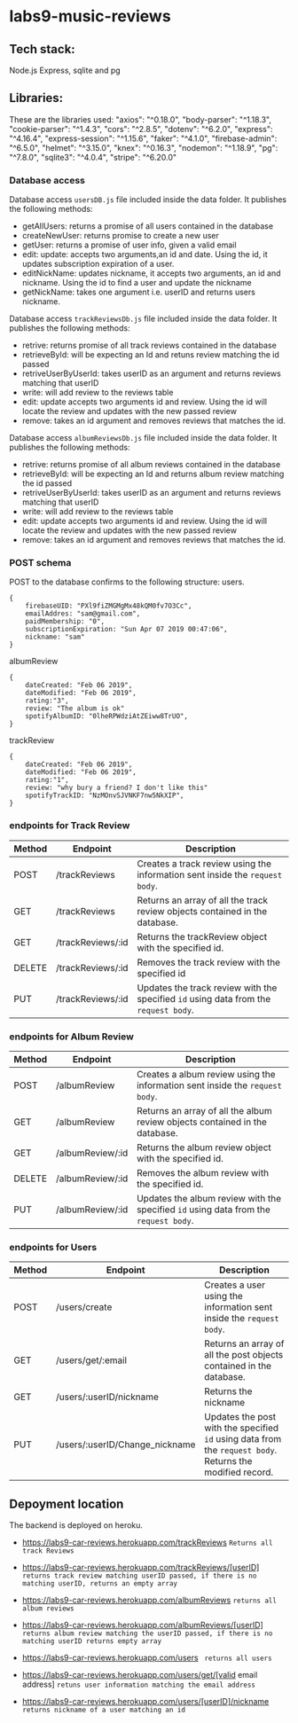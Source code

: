 # labs9-music-reviews

## Tech stack:
Node.js Express, sqlite and pg

## Libraries:
These are the libraries used:
    "axios": "^0.18.0",
    "body-parser": "^1.18.3",
    "cookie-parser": "^1.4.3",
    "cors": "^2.8.5",
    "dotenv": "^6.2.0",
    "express": "^4.16.4",
    "express-session": "^1.15.6",
    "faker": "^4.1.0",
    "firebase-admin": "^6.5.0",
    "helmet": "^3.15.0",
    "knex": "^0.16.3",
    "nodemon": "^1.18.9",
    "pg": "^7.8.0",
    "sqlite3": "^4.0.4",
    "stripe": "^6.20.0"


### Database access
Database access `usersDB.js` file included inside the data folder. It publishes the following methods: 
* getAllUsers: returns a promise of all users contained in the database
* createNewUser: returns promise to create a new user
* getUser: returns a promise of user info, given a valid email
* edit: update: accepts two arguments,an id and date. Using the id, it updates subscription expiration of a user.
* editNickName: updates nickname, it accepts two arguments, an id and nickname. Using the id to find a user and update  the nickname
* getNickName:  takes one argument i.e. userID and returns users nickname.

Database access `trackReviewsDb.js` file included inside the data folder. It publishes the following methods:
* retrive: returns promise  of all track reviews contained in the database
* retrieveById: will be expecting an Id and retuns review matching the id passed
* retriveUserByUserId: takes userID as an argument and returns reviews matching that userID
* write: will add review to the reviews table
* edit: update accepts two arguments id and review. Using the id will locate the review and updates with the new passed review
* remove: takes an id argument and removes reviews that matches the id.

Database access `albumReviewsDb.js` file included inside the data folder. It publishes the following methods:
* retrive: returns promise  of all album reviews contained in the database
* retrieveById: will be expecting an Id and returns album review matching the id passed
* retriveUserByUserId: takes userID as an argument and returns reviews matching that userID
* write: will add review to the reviews table
* edit: update accepts two arguments id and review. Using the id will locate the review and updates with the new passed review
* remove: takes an id argument and removes reviews that matches the id.

### POST schema
POST to the database confirms to the following structure:
users.
```
{
    firebaseUID: "PXl9fiZMGMgMx48kQM0fv7O3Cc",
    emailAddres: "sam@gmail.com",
    paidMembership: "0",
    subscriptionExpiration: "Sun Apr 07 2019 00:47:06",
    nickname: "sam"
}
```
albumReview
```
{
    dateCreated: "Feb 06 2019",
    dateModified: "Feb 06 2019",
    rating:"3",
    review: "The album is ok"
    spotifyAlbumID: "0lheRPWdziAtZEiww8TrUO",
}
```
trackReview
```
{
    dateCreated: "Feb 06 2019",
    dateModified: "Feb 06 2019",
    rating:"1",
    review: "why bury a friend? I don't like this"
    spotifyTrackID: "NzMOnvSJVNKF7nw5NkXIP",
}
```


### endpoints for Track Review

| Method | Endpoint       | Description
| ------ | -------------- | ------------------------------------------------------------------------------------------------------
| POST   | /trackReviews    | Creates a track review using the information sent inside the `request body`.
| GET    | /trackReviews     | Returns an array of all the track review objects contained in the database.
| GET    | /trackReviews/:id | Returns the trackReview object with the specified id.
| DELETE | /trackReviews/:id | Removes the track review  with the specified id
| PUT    | /trackReviews/:id | Updates the track review with the specified `id` using data from the `request body`.

### endpoints for Album Review

| Method | Endpoint       | Description
| ------ | -------------- | -----------------------------------------------------------------------------------------------------
| POST   | /albumReview    | Creates a album review using the information sent inside the `request body`.
| GET    | /albumReview     | Returns an array of all the album review objects contained in the database.
| GET    | /albumReview/:id | Returns the album review object with the specified id.
| DELETE | /albumReview/:id | Removes the album review with the specified id.
| PUT    | /albumReview/:id | Updates the album review with the specified `id` using data from the `request body`.

### endpoints for Users
| Method | Endpoint       | Description
| ------ | -------------- | --------------------------------------------------------------------------------------------------------------  
| POST   | /users/create     | Creates a user using the information sent inside the `request body`.
| GET    | /users/get/:email     | Returns an array of all the post objects contained in the database.
| GET    | /users/:userID/nickname | Returns the nickname
| PUT    | /users/:userID/Change_nickname | Updates the post with the specified `id` using data from the `request body`. Returns the modified record.             |


## Depoyment location
The backend is deployed on heroku. 
* https://labs9-car-reviews.herokuapp.com/trackReviews ```Returns all track Reviews```
* https://labs9-car-reviews.herokuapp.com/trackReviews/[userID] ``` returns track review matching userID passed, if there is no matching userID, returns an empty array```


* https://labs9-car-reviews.herokuapp.com/albumReviews ```returns all album reviews ```
* https://labs9-car-reviews.herokuapp.com/albumReviews/[userID] ``` returns album review matching the userID passed, if there is no matching userID returns empty array```


* https://labs9-car-reviews.herokuapp.com/users  ``` returns all users```
* https://labs9-car-reviews.herokuapp.com/users/get/[valid email address] ```retuns user information matching the email address ```
* https://labs9-car-reviews.herokuapp.com/users/[userID]/nickname ```returns nickname of a user matching an id ```



